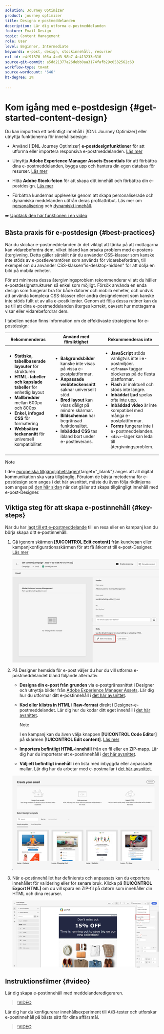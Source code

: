 ```yaml
---
solution: Journey Optimizer
product: journey optimizer
title: Designa e-postmeddelanden
description: Lär dig utforma e-postmeddelanden
feature: Email Design
topic: Content Management
role: User
level: Beginner, Intermediate
keywords: e-post, design, stockinnehåll, resurser
exl-id: e4f91870-f06a-4cd3-98b7-4c413233e310
source-git-commit: a5dd21377a26debb0aa3174fafb29c0532562c63
workflow-type: tm+mt
source-wordcount: '646'
ht-degree: 2%

---
```


# Kom igång med e-postdesign {#get-started-content-design}

Du kan importera ett befintligt innehåll i [!DNL Journey Optimizer] eller utnyttja funktionerna för innehållsdesign:

* Använd [!DNL Journey Optimizer] **e-postdesignfunktioner** för att utforma eller importera responsiva e-postmeddelanden. [Läs mer](content-from-scratch.md)

* Utnyttja **Adobe Experience Manager Assets Essentials** för att förbättra dina e-postmeddelanden, bygga upp och hantera din egen databas för resurser. [Läs mer](../integrations/assets.md)

* Hitta **Adobe Stock-foton** för att skapa ditt innehåll och förbättra din e-postdesign. [Läs mer](../integrations/stock.md)

* Förbättra kundernas upplevelse genom att skapa personaliserade och dynamiska meddelanden utifrån deras profilattribut. Läs mer om [personalisering](../personalization/personalize.md) och [dynamiskt innehåll](../personalization/get-started-dynamic-content.md).

➡️ [Upptäck den här funktionen i en video](#video)

## Bästa praxis för e-postdesign {#best-practices}

När du skickar e-postmeddelanden är det viktigt att tänka på att mottagarna kan vidarebefordra dem, vilket ibland kan orsaka problem med e-postens återgivning. Detta gäller särskilt när du använder CSS-klasser som kanske inte stöds av e-postleverantören som används för vidarebefordran, till exempel om du använder CSS-klassen&quot;is-desktop-hidden&quot; för att dölja en bild på mobila enheter.

För att minimera dessa återgivningsproblem rekommenderar vi att du håller e-postdesignstrukturen så enkel som möjligt. Försök använda en enda design som fungerar bra för både datorer och mobila enheter, och undvik att använda komplexa CSS-klasser eller andra designelement som kanske inte stöds fullt ut av alla e-postklienter. Genom att följa dessa rutiner kan du se till att dina e-postmeddelanden återges korrekt, oavsett hur mottagarna visar eller vidarebefordrar dem.

I tabellen nedan finns information om de effektivaste strategierna för e-postdesign:

| Rekommenderas | Använd med försiktighet | Rekommenderas inte |
|-|-|-|
| <ul><li><b>Statiska, tabellbaserade layouter</b> för strukturen</li> <li><b>HTML-tabeller och kapslade tabeller</b> för enhetlig layout</li> <li><b>Mallbredder</b> mellan 600px och 800px </li> <li><b>Enkel, infogad CSS</b> för formatering </li> <li><b>Webbsäkra teckensnitt</b> för universell kompatibilitet</li> | <ul><li><b>Bakgrundsbilder</b> kanske inte visas på vissa e-postplattformar.</li><li><b>Anpassade webbteckensnitt</b> saknar universellt stöd.</li><li><b>Bred layout</b> kan visas dåligt på mindre skärmar.</li><li><b>Bildscheman</b> har begränsad funktionalitet.</li><li><b>Inbäddad CSS</b> tas ibland bort under e-postleverans.</li> | <ul><li><b>JavaScript</b> stöds vanligtvis inte i e-postmiljöer.</li> <li> <b>`<iframe>`</b> taggar blockeras på de flesta plattformar. </li> <li><b>Flash</b> är inaktuell och stöds inte längre.</li> <li><b>Inbäddat ljud</b> spelas ofta inte upp.</li> <li><b>Inbäddad video</b> är inte kompatibel med många e-postplattformar.</li> <li> <b>Forms</b> fungerar inte i e-postmeddelanden.</li> <li> `<div>`-lager kan leda till återgivningsproblem.</li> |

>[!NOTE]
>
>I den [europeiska tillgänglighetslagen](https://eur-lex.europa.eu/legal-content/EN/TXT/?uri=CELEX%3A32019L0882){target="_blank"} anges att all digital kommunikation ska vara tillgänglig. Förutom de bästa metoderna för e-postdesign som anges i det här avsnittet, måste du även följa riktlinjerna som anges på [den här sidan](accessible-content.md) när det gäller att skapa tillgängligt innehåll med e-post-Designer.

## Viktiga steg för att skapa e-postinnehåll {#key-steps}

När du har [lagt till ett e-postmeddelande](create-email.md) till en resa eller en kampanj kan du börja skapa ditt e-postinnehåll.

1. Gå igenom skärmen **[!UICONTROL Edit content]** från kundresan eller kampanjkonfigurationsskärmen för att få åtkomst till e-post-Designer. [Läs mer](create-email.md#define-email-content)

   ![](assets/email_designer_edit_email_body.png)

1. På Designer hemsida för e-post väljer du hur du vill utforma e-postmeddelandet bland följande alternativ:

   * **Designa din e-post från grunden** via e-postgränssnittet i Designer och utnyttja bilder från [Adobe Experience Manager Assets](../integrations/assets.md). Lär dig hur du utformar ditt e-postinnehåll i [det här avsnittet](content-from-scratch.md).

   * **Kod eller klistra in HTML i Raw-format** direkt i Designer-e-postmeddelandet. Lär dig hur du kodar ditt eget innehåll i [det här avsnittet](code-content.md).

     >[!NOTE]
     >
     >I en kampanj kan du även välja knappen **[!UICONTROL Code Editor]** på skärmen **[!UICONTROL Edit content]**. [Läs mer](create-email.md#define-email-content)

   * **Importera befintligt HTML-innehåll** från en fil eller en ZIP-mapp. Lär dig hur du importerar ett e-postinnehåll i [det här avsnittet](existing-content.md).

   * **Välj ett befintligt innehåll** i en lista med inbyggda eller anpassade mallar. Lär dig hur du arbetar med e-postmallar i [det här avsnittet](../email/use-email-templates.md).

   ![](assets/email_designer_create_options.png)

1. När e-postinnehållet har definierats och anpassats kan du exportera innehållet för validering eller för senare bruk. Klicka på **[!UICONTROL Export HTML]** om du vill spara en ZIP-fil på datorn som innehåller din HTML och dina resurser.

   ![](assets/email_designer_export.png)

## Instruktionsfilmer {#video}

Lär dig skapa e-postinnehåll med meddelanderedigeraren.

>[!VIDEO](https://video.tv.adobe.com/v/334150?quality=12)

Lär dig hur du konfigurerar innehållsexperiment till A/B-tester och utforskar e-postinnehåll på bästa sätt för dina affärsmål.

>[!VIDEO](https://video.tv.adobe.com/v/3447335?captions=swe)
